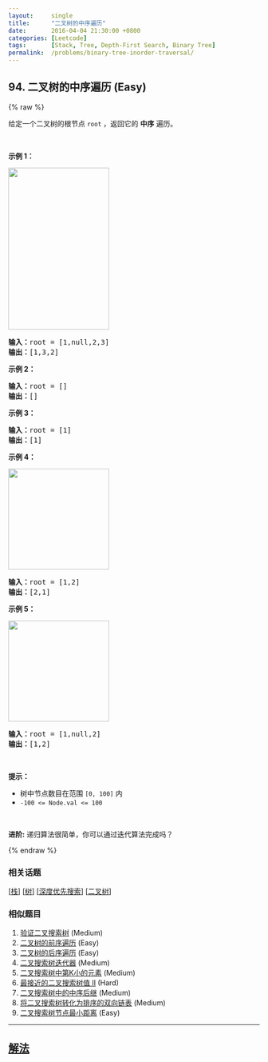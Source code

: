 ```yaml
---
layout:     single
title:      "二叉树的中序遍历"
date:       2016-04-04 21:30:00 +0800
categories: [Leetcode]
tags:       [Stack, Tree, Depth-First Search, Binary Tree]
permalink:  /problems/binary-tree-inorder-traversal/
---
```


## 94. 二叉树的中序遍历 (Easy)

{% raw %}

<p>给定一个二叉树的根节点 <code>root</code> ，返回它的 <strong>中序</strong> 遍历。</p>

<p> </p>

<p><strong>示例 1：</strong></p>
<img alt="" src="https://assets.leetcode.com/uploads/2020/09/15/inorder_1.jpg" style="width: 202px; height: 324px;" />
<pre>
<strong>输入：</strong>root = [1,null,2,3]
<strong>输出：</strong>[1,3,2]
</pre>

<p><strong>示例 2：</strong></p>

<pre>
<strong>输入：</strong>root = []
<strong>输出：</strong>[]
</pre>

<p><strong>示例 3：</strong></p>

<pre>
<strong>输入：</strong>root = [1]
<strong>输出：</strong>[1]
</pre>

<p><strong>示例 4：</strong></p>
<img alt="" src="https://assets.leetcode.com/uploads/2020/09/15/inorder_5.jpg" style="width: 202px; height: 202px;" />
<pre>
<strong>输入：</strong>root = [1,2]
<strong>输出：</strong>[2,1]
</pre>

<p><strong>示例 5：</strong></p>
<img alt="" src="https://assets.leetcode.com/uploads/2020/09/15/inorder_4.jpg" style="width: 202px; height: 202px;" />
<pre>
<strong>输入：</strong>root = [1,null,2]
<strong>输出：</strong>[1,2]
</pre>

<p> </p>

<p><strong>提示：</strong></p>

<ul>
	<li>树中节点数目在范围 <code>[0, 100]</code> 内</li>
	<li><code>-100 <= Node.val <= 100</code></li>
</ul>

<p> </p>

<p><strong>进阶:</strong> 递归算法很简单，你可以通过迭代算法完成吗？</p>

{% endraw %}

### 相关话题
  [[栈](https://github.com/openset/leetcode/tree/master/tag/stack/README.md)]
  [[树](https://github.com/openset/leetcode/tree/master/tag/tree/README.md)]
  [[深度优先搜索](https://github.com/openset/leetcode/tree/master/tag/depth-first-search/README.md)]
  [[二叉树](https://github.com/openset/leetcode/tree/master/tag/binary-tree/README.md)]

### 相似题目
  1. [验证二叉搜索树](/problems/validate-binary-search-tree) (Medium)
  1. [二叉树的前序遍历](/problems/binary-tree-preorder-traversal) (Easy)
  1. [二叉树的后序遍历](/problems/binary-tree-postorder-traversal) (Easy)
  1. [二叉搜索树迭代器](/problems/binary-search-tree-iterator) (Medium)
  1. [二叉搜索树中第K小的元素](/problems/kth-smallest-element-in-a-bst) (Medium)
  1. [最接近的二叉搜索树值 II](/problems/closest-binary-search-tree-value-ii) (Hard)
  1. [二叉搜索树中的中序后继](/problems/inorder-successor-in-bst) (Medium)
  1. [将二叉搜索树转化为排序的双向链表](/problems/convert-binary-search-tree-to-sorted-doubly-linked-list) (Medium)
  1. [二叉搜索树节点最小距离](/problems/minimum-distance-between-bst-nodes) (Easy)

---

## [解法](https://github.com/openset/leetcode/tree/master/problems/binary-tree-inorder-traversal)

